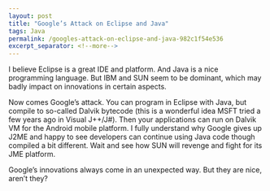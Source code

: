 ```yaml
---
layout: post
title: "Google’s Attack on Eclipse and Java"
tags: Java
permalink: /googles-attack-on-eclipse-and-java-982c1f54e536
excerpt_separator: <!--more-->
---
```

I believe Eclipse is a great IDE and platform. And Java is a nice programming language. But IBM and SUN seem to be dominant, which may badly impact on innovations in certain aspects.

Now comes Google’s attack. You can program in Eclipse with Java, but compile to so-called Dalvik bytecode (this is a wonderful idea MSFT tried a few years ago in Visual J++/J#). Then your applications can run on Dalvik VM for the Android mobile platform. I fully understand why Google gives up J2ME and happy to see developers can continue using Java code though compiled a bit different. Wait and see how SUN will revenge and fight for its JME platform.

Google’s innovations always come in an unexpected way. But they are nice, aren’t they?
<!--more-->

